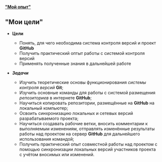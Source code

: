 #### ["Мой опыт"](/My%20experience.md)

## "Мои цели"

* **Цели**
    * Понять, для чего необходима система контроля версий и проект **GitHub**
    * Получить практический оптыт работы с системой контроля версий
    * Применять полученные знания в дальнейшей работе

* ***Задачи***
     * Изучить теоретические основы функционирования *системы контроля версий* **Git**;
     * Изучить основные команды для работы с системой размещения *репозиториев* в интернете **GitHub**;
     * Научиться копировать репозитории, размещённые на **GitHub** на локальный компьютер;
     * Освоить синхронизацию локальных и сетевых версий разрабатываемого проекта;
     * Научиться создавать рабочие ветки, вносить комментарии к выполняемым изменениям, отправлять изменённые результаты работы над проектом на сервер **GitHub** для дальнейшего использования командой;
     * Получить практический опыт совместной работы над проектом с помощью синхронизации локальных версий участников проекта с учётом вносимых или изменений.
